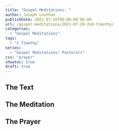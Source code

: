 ```yaml
---
title: "Gospel Meditations: "
author: Joseph Louthan
publishDate: 2021-07-28T06:00:00-06:00
url: /gospel-meditations/2021-07-28-2nd-timothy/
categories:
  - "Gospel Meditations"
tags:
  - "2 Timothy"
series:
  - "Gospel Meditations: Pastorals"
css: "prayer"
showtoc: true
draft: true
---
```


## The Text


## The Meditation


## The Prayer

<div style="font-variant: small-caps;">

</div>

```text

```
